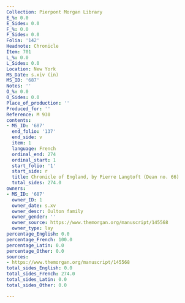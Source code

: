 ```yaml
---
Collection: Pierpont Morgan Library
E_%: 0.0
E_Sides: 0.0
F_%: 0.0
F_Sides: 0.0
Folia: '142'
Headnote: Chronicle
Item: 701
L_%: 0.0
L_Sides: 0.0
Location: New York
MS_Date: s.xiv (in)
MS_ID: '687'
Notes: ''
O_%: 0.0
O_Sides: 0.0
Place_of_production: ''
Produced_for: ''
Reference: M 930
contents:
- MS_ID: '687'
  end_folio: '137'
  end_side: v
  item: 1
  language: French
  ordinal_end: 274
  ordinal_start: 1
  start_folio: '1'
  start_side: r
  title: Chronicle of England, by Pierre Langtoft (Dean no. 66)
  total_sides: 274.0
owners:
- MS_ID: '687'
  owner_ID: 1
  owner_date: s.xv
  owner_descr: Oulton family
  owner_gender: ''
  owner_source: https://www.themorgan.org/manuscript/145568
  owner_type: lay
percentage_English: 0.0
percentage_French: 100.0
percentage_Latin: 0.0
percentage_Other: 0.0
sources:
- https://www.themorgan.org/manuscript/145568
total_sides_English: 0.0
total_sides_French: 274.0
total_sides_Latin: 0.0
total_sides_Other: 0.0

---
```

